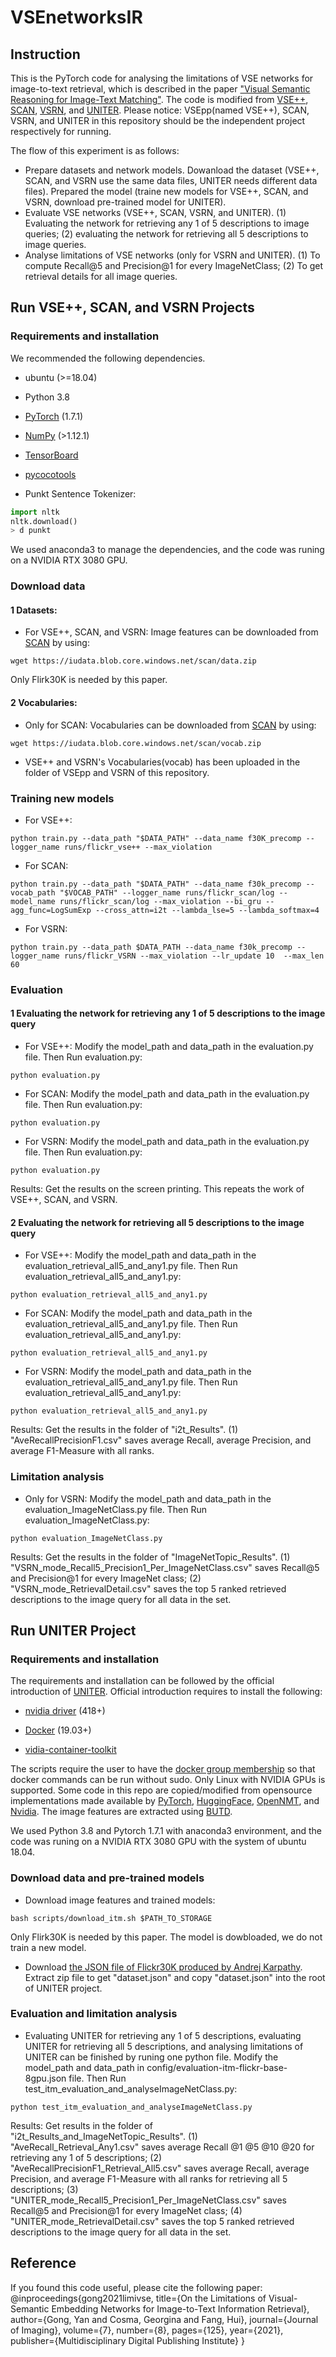 # VSEnetworksIR
## Instruction
This is the PyTorch code for analysing the limitations of VSE networks for image-to-text retrieval, which is described in the paper ["Visual Semantic Reasoning for Image-Text Matching"](https://www.mdpi.com/2313-433X/7/8/125). The code is modified from [VSE++](https://github.com/fartashf/vsepp), [SCAN](https://github.com/kuanghuei/SCAN), [VSRN](https://github.com/KunpengLi1994/VSRN), and [UNITER](https://github.com/ChenRocks/UNITER). Please notice: VSEpp(named VSE++), SCAN, VSRN, and UNITER in this repository should be the independent project respectively for running.

The flow of this experiment is as follows:
* Prepare datasets and network models. Dowanload the dataset (VSE++, SCAN, and VSRN use the same data files, UNITER needs different data files). Prepared the model (traine new models for VSE++, SCAN, and VSRN, download pre-trained model for UNITER).
* Evaluate VSE networks (VSE++, SCAN, VSRN, and UNITER). (1) Evaluating the network for retrieving any 1 of 5 descriptions to image queries; (2) evaluating the network for retrieving all 5 descriptions to image queries.
* Analyse limitations of VSE networks (only for VSRN and UNITER). (1) To compute Recall@5 and Precision@1 for every ImageNetClass; (2) To get retrieval details for all image queries.

## Run VSE++, SCAN, and VSRN Projects

### Requirements and installation
We recommended the following dependencies.
* ubuntu (>=18.04)

* Python 3.8

* [PyTorch](https://pytorch.org/) (1.7.1)

* [NumPy](https://numpy.org/) (>1.12.1)

* [TensorBoard](https://github.com/TeamHG-Memex/tensorboard_logger) 

* [pycocotools](https://github.com/cocodataset/cocoapi) 

* Punkt Sentence Tokenizer:

``` python
import nltk
nltk.download()
> d punkt
``` 
We used anaconda3 to manage the dependencies, and the code was runing on a NVIDIA RTX 3080 GPU.

### Download data
#### 1 Datasets:
* For VSE++, SCAN, and VSRN:
Image features can be downloaded from [SCAN](https://github.com/kuanghuei/SCAN) by using:
``` 
wget https://iudata.blob.core.windows.net/scan/data.zip
``` 
Only Flirk30K is needed by this paper. 

#### 2 Vocabularies:
* Only for SCAN:
Vocabularies can be downloaded from [SCAN](https://github.com/kuanghuei/SCAN) by using:
``` 
wget https://iudata.blob.core.windows.net/scan/vocab.zip
```
* VSE++ and VSRN's Vocabularies(vocab) has been uploaded in the folder of VSEpp and VSRN of this repository.

### Training new models
* For VSE++:
``` 
python train.py --data_path "$DATA_PATH" --data_name f30K_precomp --logger_name runs/flickr_vse++ --max_violation
``` 
* For SCAN:
``` 
python train.py --data_path "$DATA_PATH" --data_name f30k_precomp --vocab_path "$VOCAB_PATH" --logger_name runs/flickr_scan/log --model_name runs/flickr_scan/log --max_violation --bi_gru --agg_func=LogSumExp --cross_attn=i2t --lambda_lse=5 --lambda_softmax=4
``` 
* For VSRN:
``` 
python train.py --data_path $DATA_PATH --data_name f30k_precomp --logger_name runs/flickr_VSRN --max_violation --lr_update 10  --max_len 60
``` 

### Evaluation
#### 1 Evaluating the network for retrieving any 1 of 5 descriptions to the image query
* For VSE++: 
Modify the model_path and data_path in the evaluation.py file. Then Run evaluation.py:
``` 
python evaluation.py
``` 
* For SCAN: 
Modify the model_path and data_path in the evaluation.py file. Then Run evaluation.py:
``` 
python evaluation.py
``` 
* For VSRN: 
Modify the model_path and data_path in the evaluation.py file. Then Run evaluation.py:
``` 
python evaluation.py
``` 
Results: Get the results on the screen printing. This repeats the work of VSE++, SCAN, and VSRN.

#### 2 Evaluating the network for retrieving all 5 descriptions to the image query
* For VSE++: 
Modify the model_path and data_path in the evaluation_retrieval_all5_and_any1.py file. Then Run evaluation_retrieval_all5_and_any1.py:
``` 
python evaluation_retrieval_all5_and_any1.py
``` 
* For SCAN: 
Modify the model_path and data_path in the evaluation_retrieval_all5_and_any1.py file. Then Run evaluation_retrieval_all5_and_any1.py:
``` 
python evaluation_retrieval_all5_and_any1.py
``` 
* For VSRN: 
Modify the model_path and data_path in the evaluation_retrieval_all5_and_any1.py file. Then Run evaluation_retrieval_all5_and_any1.py:
``` 
python evaluation_retrieval_all5_and_any1.py
``` 
Results: Get the results in the folder of "i2t_Results". (1) "AveRecallPrecisionF1.csv" saves average Recall, average Precision, and average F1-Measure with all ranks.

### Limitation analysis
* Only for VSRN: 
Modify the model_path and data_path in the evaluation_ImageNetClass.py file. Then Run evaluation_ImageNetClass.py:
``` 
python evaluation_ImageNetClass.py
``` 
Results: Get the results in the folder of "ImageNetTopic_Results". (1) "VSRN_mode_Recall5_Precision1_Per_ImageNetClass.csv" saves Recall@5 and Precision@1 for every ImageNet class; (2) "VSRN_mode_RetrievalDetail.csv" saves the top 5 ranked retrieved descriptions to the image query for all data in the set.


## Run UNITER Project
### Requirements and installation

The requirements and installation can be followed by the official introduction of [UNITER](https://github.com/ChenRocks/UNITER). Official introduction requires to install the following:

* [nvidia driver](https://docs.nvidia.com/cuda/cuda-installation-guide-linux/index.html#package-manager-installation) (418+)

* [Docker](https://docs.docker.com/engine/install/ubuntu/) (19.03+)

* [vidia-container-toolkit](https://github.com/NVIDIA/nvidia-docker#quickstart)

The scripts require the user to have the [docker group membership](https://docs.docker.com/engine/install/linux-postinstall/) so that docker commands can be run without sudo. Only Linux with NVIDIA GPUs is supported. Some code in this repo are copied/modified from opensource implementations made available by [PyTorch](https://github.com/pytorch/pytorch), [HuggingFace](https://github.com/huggingface/transformers), [OpenNMT](https://github.com/OpenNMT/OpenNMT-py), and [Nvidia](https://github.com/NVIDIA/DeepLearningExamples/tree/master/PyTorch). The image features are extracted using [BUTD](https://github.com/peteanderson80/bottom-up-attention).

We used Python 3.8 and Pytorch 1.7.1 with anaconda3 environment, and the code was runing on a NVIDIA RTX 3080 GPU with the system of ubuntu 18.04.

### Download data and pre-trained models
* Download image features and trained models:
``` 
bash scripts/download_itm.sh $PATH_TO_STORAGE
```
Only Flirk30K is needed by this paper. The model is dowbloaded, we do not train a new model.

* Download [the JSON file of Flickr30K produced by Andrej Karpathy](https://cs.stanford.edu/people/karpathy/deepimagesent/). Extract zip file to get "dataset.json" and copy "dataset.json" into the root of UNITER project.

### Evaluation and limitation analysis
* Evaluating UNITER for retrieving any 1 of 5 descriptions, evaluating UNITER for retrieving all 5 descriptions, and analysing limitations of UNITER can be finished by runing one python file.
Modify the model_path and data_path in config/evaluation-itm-flickr-base-8gpu.json file. Then Run test_itm_evaluation_and_analyseImageNetClass.py:
``` 
python test_itm_evaluation_and_analyseImageNetClass.py 
``` 
Results: Get results in the folder of "i2t_Results_and_ImageNetTopic_Results".  (1) "AveRecall_Retrieval_Any1.csv" saves average Recall @1 @5 @10 @20 for retrieving any 1 of 5 descriptions; (2) "AveRecallPrecisionF1_Retrieval_All5.csv" saves average Recall, average Precision, and average F1-Measure with all ranks for retrieving all 5 descriptions; (3) "UNITER_mode_Recall5_Precision1_Per_ImageNetClass.csv" saves Recall@5 and Precision@1 for every ImageNet class; (4) "UNITER_mode_RetrievalDetail.csv" saves the top 5 ranked retrieved descriptions to the image query for all data in the set.

## Reference
If you found this code useful, please cite the following paper:
   @inproceedings{gong2021limivse,
      title={On the Limitations of Visual-Semantic Embedding Networks for Image-to-Text Information Retrieval},
      author={Gong, Yan and Cosma, Georgina and Fang, Hui},
      journal={Journal of Imaging},
      volume={7},
      number={8},
      pages={125},
      year={2021},
     publisher={Multidisciplinary Digital Publishing Institute}
    }


